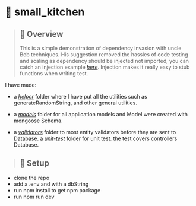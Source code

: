 # 🔩 small_kitchen

> ## 👀 Overview
>
> This is a simple demonstration of dependency invasion with uncle Bob techniques. His suggestion removed the hassles of code testing and scaling as dependency should be injected not imported, you can catch an injection example [_here_](routes/user.route). Injection makes it really easy to stub functions when writing test.

I have made:

- a [_helper_](/helper) folder where I have put all the utilities such as generateRandomString, and other general utilities.
- a [_models_](model) folder for all application models and Model were created with mongoose Schema.

- a [_validators_](validators) folder to most entity validators before they are sent to Database.
  a [_unit-test_](_test_/unit_test) folder for unit test. the test covers controllers Database.

> ## 🔧 Setup

- clone the repo
- add a .env and with a dbString
- run npm install to get npm package
- run npm run dev
